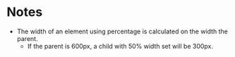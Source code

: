 # Notes

- The width of an element using percentage is calculated on the width the parent.
  - If the parent is 600px, a child with 50% width set will be 300px.
